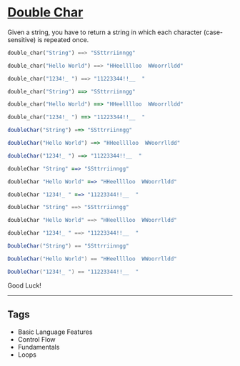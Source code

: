 # [Double Char](https://www.codewars.com/kata/56b1f01c247c01db92000076)

Given a string, you have to return a string in which each character (case-sensitive) is repeated once.

```python
double_char("String") ==> "SSttrriinngg"

double_char("Hello World") ==> "HHeelllloo  WWoorrlldd"

double_char("1234!_ ") ==> "11223344!!__  "
```

```ruby
double_char("String") ==> "SSttrriinngg"

double_char("Hello World") ==> "HHeelllloo  WWoorrlldd"

double_char("1234!_ ") ==> "11223344!!__  "
```

```javascript
doubleChar("String") ==> "SSttrriinngg"

doubleChar("Hello World") ==> "HHeelllloo  WWoorrlldd"

doubleChar("1234!_ ") ==> "11223344!!__  "
```

```coffeescript
doubleChar "String" ==> "SSttrriinngg"

doubleChar "Hello World" ==> "HHeelllloo  WWoorrlldd"

doubleChar "1234!_ " ==> "11223344!!__  "
```

```haskell
doubleChar "String" ==> "SSttrriinngg"

doubleChar "Hello World" ==> "HHeelllloo  WWoorrlldd"

doubleChar "1234!_ " ==> "11223344!!__  "
```

```csharp
DoubleChar("String") == "SSttrriinngg"

DoubleChar("Hello World") == "HHeelllloo  WWoorrlldd"

DoubleChar("1234!_ ") == "11223344!!__  "
```

Good Luck!

---

## Tags

- Basic Language Features
- Control Flow
- Fundamentals
- Loops
